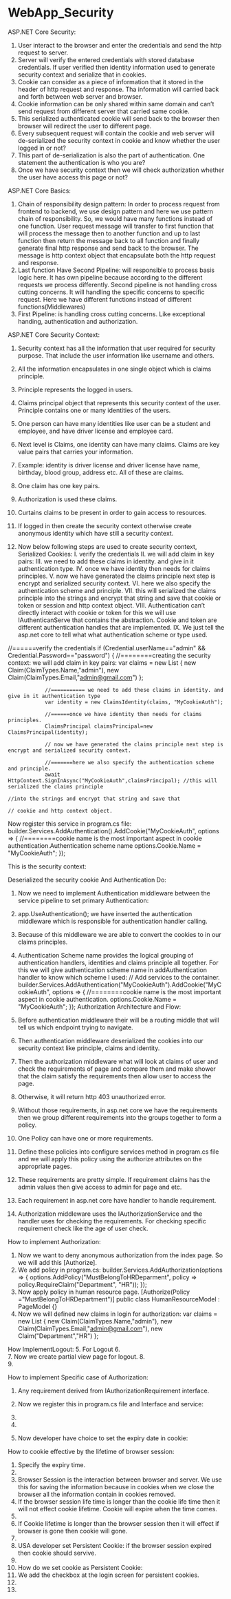 # WebApp_Security

ASP.NET Core Security:
1.	User interact to the browser and enter the credentials and send the http request to server.
2.	Server will verify the entered credentials with stored database credentials. If user verified then identity information used to generate security context and serialize that in cookies.
3.	 Cookie can consider as a piece of information that it stored in the header of http request and response. Tha information will carried back and forth between web server and browser.
4.	Cookie information can be only shared within same domain and can’t send request from different server that carried same cookie.
5.	This serialized authenticated cookie will send back to the browser then browser will redirect the user to different page.
6.	Every subsequent request will contain the cookie and web server will de-serialized the security context in cookie and know whether the user logged in or not?
7.	This part of de-serialization is also the part of authentication. One statement the authentication is who you are?
8.	Once we have security context then we will check authorization whether the user have access this page or not?

 

ASP.NET Core Basics:
1.	Chain of responsibility design pattern: In order to process request from frontend to backend, we use design pattern and here we use pattern chain of responsibility.  So, we would have many functions instead of one function. User request message will transfer to first function that will process the message then to another function and up to last function then return the message back to all function and finally generate final http response and send back to the browser. The message is http context object that encapsulate both the http request and response. 
2.	Last function Have Second Pipeline:  will responsible to process basis logic here.  It has own pipeline because according to the different requests we process differently. Second pipeline is not handling cross cutting concerns. It will handling the specific concerns to specific request. Here we have different functions instead of different functions(Middlewares)
3.	First Pipeline: is handling cross cutting concerns. Like exceptional handing, authentication and authorization. 
 



ASP.NET Core Security Context:
1.	Security context has all the information that user required for security purpose. That include the user information like username and others.
2.	All the information encapsulates in one single object which is claims principle.
3.	Principle represents the logged in users.
4.	Claims principal object that represents this security context of the user. Principle contains one or many identities of the users.
5.	One person can have many identities like user can be a student and employee, and have driver license and employee card.
6.	Next level is Claims, one identity can have many claims. Claims are key value pairs that carries your information.
7.	Example:  identity is driver license and driver license have name, birthday, blood group, address etc. All of these are claims. 
8.	One claim has one key pairs.
9.	Authorization  is used these claims.
10.	Curtains claims to be present in order to gain access to resources. 
 

11.	If logged in then create the security context otherwise create anonymous identity which have still a security context.


12.	Now below following steps are used to create security context, Serialized Cookies:
I.	verify the credentials
II.	we will add claim in key pairs:
III.	we need to add these claims in identity. and give in it authentication type.
IV.	once we have identity then needs for claims principles.
V.	now we have generated the claims principle next step is encrypt and serialized security context.
VI.	here we also specify the authentication scheme and principle.
VII.	this will serialized the claims principle into the strings and encrypt that string and save that cookie or token or session and http context object.
VIII.	Authentication can’t directly interact with cookie or token for this we will use IAuthenticanServe that contains the abstraction. Cookie and token are different authentication handles that are implemented. 
IX.	We just tell the asp.net core to tell what what authentication scheme or type used.

 

//======verify the credentials
            if (Credential.userName=="admin" && Credential.Password=="password")
            {
                //========creating the security context: we will add claim in key pairs:
                var claims = new List<Claim> { 
                    new Claim(ClaimTypes.Name,"admin"),
                    new Claim(ClaimTypes.Email,"admin@gmail.com")
                };

                //=========== we need to add these claims in identity. and give in it authentication type
                var identity = new ClaimsIdentity(claims, "MyCookieAuth");
                
                //======once we have identity then needs for claims principles.
                ClaimsPrincipal claimsPrincipal=new ClaimsPrincipal(identity);

                // now we have generated the claims principle next step is encrypt and serialized security context.

                //=======here we also specify the authentication scheme and principle.
                await HttpContext.SignInAsync("MyCookieAuth",claimsPrincipal); //this will serialized the claims principle
                                                                               //into the strings and encrypt that string and save that 
                                                                               // cookie and http context object.


Now register this service in program.cs file:
builder.Services.AddAuthentication().AddCookie("MyCookieAuth", options =>
{
    //========cookie name is the most important aspect in cookie authentication.Authentication scheme name
    options.Cookie.Name = "MyCookieAuth";
});

This is the security context:
 








Deserialized the security cookie And Authentication Do:
1.	Now we need to implement Authentication middleware between the service pipeline to set primary Authentication:
 

2.	app.UseAuthentication(); we have inserted the authentication middleware which is responsible for authentication handler calling.
3.	Because of this middleware we are able to convert the cookies to in our claims principles.
4.	Authentication Scheme name provides the logical grouping of authentication handlers, identities and claims principle all together. For this we will give authentication scheme name in addAuthentication handler to know which scheme I used:
// Add services to the container.
builder.Services.AddAuthentication("MyCookieAuth").AddCookie("MyCookieAuth", options =>
{
    //========cookie name is the most important aspect in cookie authentication.
    options.Cookie.Name = "MyCookieAuth";
}); 
Authorization Architecture and Flow:
1.	Before authentication middleware their will be a routing middle that will tell us which endpoint trying to navigate.
2.	Then authentication middleware deserialized the cookies into our security context like principle, claims and identity.
3.	Then the authorization middleware what will look at claims of user and check the requirements of page and compare them and make shower that the claim satisfy the requirements then allow user to access the page.
4.	Otherwise, it will return http 403 unauthorized error.
5.	Without those requirements, in asp.net core we have the requirements then we group different requirements into the groups together to form a policy.
6.	One Policy can have one or more requirements.
7.	Define these policies into configure services method in program.cs file and we will apply this policy using the authorize attributes on the appropriate pages.
8.	These requirements are pretty simple. If requirement claims has the admin values then give access to admin for page and etc.
9.	Each requirement in asp.net core have handler to handle requirement.
10.	Authorization middleware uses the IAuthorizationService and the handler uses for checking the requirements. For checking specific requirement check like the age of user check.
 





How to implement Authorization:
1.	Now we want to deny anonymous authorization from the index page. So we will add this [Authorize].
2.	We add policy in program.cs:
builder.Services.AddAuthorization(options =>
{
    options.AddPolicy("MustBelongToHRDeparment",
        policy => policy.RequireClaim("Department", "HR"));
});
3.	Now apply policy in human resource page.
[Authorize(Policy ="MustBelongToHRDepartment")]
    public class HumanResourceModel : PageModel
    {}
4.	Now we will defined new claims in login for authorization:
var claims = new List<Claim> { 
                    new Claim(ClaimTypes.Name,"admin"),
                    new Claim(ClaimTypes.Email,"admin@gmail.com"),
                     new Claim("Department","HR")
                };
 
How ImplementLogout:
5.	For Logout 
6.	 
7.	Now we create partial view page for logout.
8.	 
9.	 




How to implement Specific case of Authorization:
1.	Any requirement derived from IAuthorizationRequirement interface.

 

2.	Now we register this in program.cs file and Interface and service:
3.	 
4.	 

5.	Now developer have choice to set the expiry date in cookie:

How to cookie effective by the lifetime of browser session:
1.	Specify the expiry time.
2.	 
3.	Browser Session is the interaction between browser and server. We use this for saving the information because in cookies when we close the browser all the information contain in cookies removed.
4.	If the browser session life time is longer than the cookie life time then it will not effect cookie lifetime. Cookie will expire when the time comes.
5.	 
6.	If Cookie lifetime is longer than the browser session then it will effect if browser is gone then cookie will gone.
7.	 
8.	USA developer set Persistent Cookie: if the browser session expired then cookie should servive. 
9.	 
10.	How do we set cookie as Persistent Cookie:
11.	We add the checkbox at the login screen for persistent cookies.
12.	 
13.	
